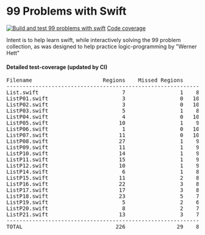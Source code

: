 # 99 Problems with Swift
[![Build and test 99 problems with swift ](https://github.com/ganesh47/swift-99-problems/actions/workflows/build-test.yml/badge.svg)](https://github.com/ganesh47/swift-99-problems/actions/workflows/build-test.yml)
[Code coverage](https://htmlpreview.github.io/?https://raw.githubusercontent.com/ganesh47/swift-99-problems/main/code-coverage-report.html)

Intent is to help learn swift, while interactively solving the 99 problem collection, as was designed to help practice logic-programming by "Werner Hett"

####  Detailed test-coverage (updated by CI)
<pre>
Filename                      Regions    Missed Regions     Cover   Functions  Missed Functions  Executed       Lines      Missed Lines     Cover    Branches   Missed Branches     Cover
-----------------------------------------------------------------------------------------------------------------------------------------------------------------------------------------------------------------------------------
List.swift                          7                 1    85.71%           5                 1    80.00%          17                 3    82.35%           0                 0         -
ListP01.swift                       3                 0   100.00%           1                 0   100.00%           3                 0   100.00%           0                 0         -
ListP02.swift                       3                 0   100.00%           1                 0   100.00%           3                 0   100.00%           0                 0         -
ListP03.swift                       5                 1    80.00%           3                 1    66.67%           6                 1    83.33%           0                 0         -
ListP04.swift                       4                 0   100.00%           2                 0   100.00%           7                 0   100.00%           0                 0         -
ListP05.swift                      10                 1    90.00%           2                 0   100.00%          16                 2    87.50%           0                 0         -
ListP06.swift                       1                 0   100.00%           1                 0   100.00%           3                 0   100.00%           0                 0         -
ListP07.swift                      11                 0   100.00%           3                 0   100.00%          21                 0   100.00%           0                 0         -
ListP08.swift                      27                 1    96.30%           6                 0   100.00%          43                 1    97.67%           0                 0         -
ListP09.swift                      11                 1    90.91%           1                 0   100.00%          19                 1    94.74%           0                 0         -
ListP10.swift                      14                 1    92.86%           4                 0   100.00%          28                 1    96.43%           0                 0         -
ListP11.swift                      15                 1    93.33%           5                 0   100.00%          32                 1    96.88%           0                 0         -
ListP12.swift                      10                 1    90.00%           1                 0   100.00%          20                 1    95.00%           0                 0         -
ListP14.swift                       6                 1    83.33%           1                 0   100.00%          11                 1    90.91%           0                 0         -
ListP15.swift                      11                 2    81.82%           4                 1    75.00%          20                 2    90.00%           0                 0         -
ListP16.swift                      22                 3    86.36%           4                 1    75.00%          25                 3    88.00%           0                 0         -
ListP17.swift                      17                 3    82.35%           5                 2    60.00%          23                 3    86.96%           0                 0         -
ListP18.swift                      23                 5    78.26%          10                 4    60.00%          32                 5    84.38%           0                 0         -
ListP19.swift                       5                 2    60.00%           5                 2    60.00%           9                 2    77.78%           0                 0         -
ListP20.swift                       8                 2    75.00%           5                 2    60.00%          13                 2    84.62%           0                 0         -
ListP21.swift                      13                 3    76.92%           5                 2    60.00%          16                 4    75.00%           0                 0         -
-----------------------------------------------------------------------------------------------------------------------------------------------------------------------------------------------------------------------------------
TOTAL                             226                29    87.17%          74                16    78.38%         367                33    91.01%           0                 0         -
</pre>
